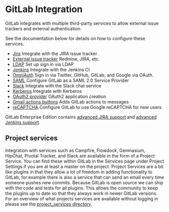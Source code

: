 # GitLab Integration

GitLab integrates with multiple third-party services to allow external issue trackers and external authentication.

See the documentation below for details on how to configure these services.

- [Jira](jira.md) Integrate with the JIRA issue tracker
- [External issue tracker](external-issue-tracker.md) Redmine, JIRA, etc.
- [LDAP](ldap.md) Set up sign in via LDAP
- [Jenkins](jenkins.md) Integrate with the Jenkins CI
- [OmniAuth](omniauth.md) Sign in via Twitter, GitHub, GitLab, and Google via OAuth.
- [SAML](saml.md) Configure GitLab as a SAML 2.0 Service Provider
- [Slack](slack.md) Integrate with the Slack chat service
- [Kerberos](kerberos.md) Integrate with Kerberos
- [OAuth2 provider](oauth_provider.md) OAuth2 application creation
- [Gmail actions buttons](gmail_action_buttons_for_gitlab.md) Adds GitLab actions to messages
- [reCAPTCHA](recaptcha.md) Configure GitLab to use Google reCAPTCHA for new users

GitLab Enterprise Edition contains [advanced JIRA support](http://doc.gitlab.com/ee/integration/jira.html) and [advanced Jenkins support](http://doc.gitlab.com/ee/integration/jenkins.html).

## Project services

Integration with services such as Campfire, Flowdock, Gemnasium, HipChat, Pivotal Tracker, and Slack are available in the form of a Project Service.
You can find these within GitLab in the Services page under Project Settings if you are at least a master on the project.
Project Services are a bit like plugins in that they allow a lot of freedom in adding functionality to GitLab, for example there is also a service that can send an email every time someone pushes new commits.
Because GitLab is open source we can ship with the code and tests for all plugins.
This allows the community to keep the plugins up to date so that they always work in newer GitLab versions.
For an overview of what projects services are available without logging in please see the [project_services directory](https://gitlab.com/gitlab-org/gitlab-ce/tree/master/app/models/project_services).
